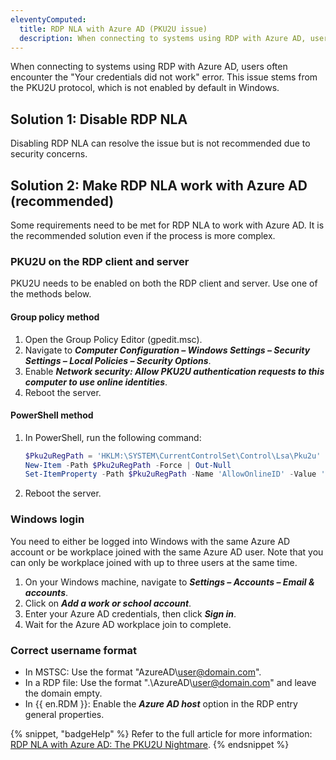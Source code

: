 ```yaml
---
eleventyComputed:
  title: RDP NLA with Azure AD (PKU2U issue)
  description: When connecting to systems using RDP with Azure AD, users often encounter the "Your credentials did not work" error. This issue stems from the PKU2U protocol, which is not enabled by default in Windows.
---
```

When connecting to systems using RDP with Azure AD, users often encounter the "Your credentials did not work" error. This issue stems from the PKU2U protocol, which is not enabled by default in Windows.

## Solution 1: Disable RDP NLA
Disabling RDP NLA can resolve the issue but is not recommended due to security concerns.

## Solution 2: Make RDP NLA work with Azure AD (recommended)
Some requirements need to be met for RDP NLA to work with Azure AD. It is the recommended solution even if the process is more complex.

### PKU2U on the RDP client and server
PKU2U needs to be enabled on both the RDP client and server. Use one of the methods below.

#### Group policy method
1. Open the Group Policy Editor (gpedit.msc).
1. Navigate to ***Computer Configuration – Windows Settings – Security Settings – Local Policies – Security Options***.
1. Enable ***Network security: Allow PKU2U authentication requests to this computer to use online identities***.
1. Reboot the server.

#### PowerShell method
1. In PowerShell, run the following command:
   ```powershell
   $Pku2uRegPath = 'HKLM:\SYSTEM\CurrentControlSet\Control\Lsa\Pku2u'
   New-Item -Path $Pku2uRegPath -Force | Out-Null
   Set-ItemProperty -Path $Pku2uRegPath -Name 'AllowOnlineID' -Value '1' -Type DWORD
   ```
1. Reboot the server.

### Windows login
You need to either be logged into Windows with the same Azure AD account or be workplace joined with the same Azure AD user. Note that you can only be workplace joined with up to three users at the same time.

1. On your Windows machine, navigate to ***Settings – Accounts – Email & accounts***.
1. Click on ***Add a work or school account***.
1. Enter your Azure AD credentials, then click ***Sign in***.
1. Wait for the Azure AD workplace join to complete.

### Correct username format
* In MSTSC: Use the format "AzureAD\user@domain.com".
* In a RDP file: Use the format ".\AzureAD\user@domain.com" and leave the domain empty.
* In {{ en.RDM }}: Enable the ***Azure AD host*** option in the RDP entry general properties.

{% snippet, "badgeHelp" %}
Refer to the full article for more information: [RDP NLA with Azure AD: The PKU2U Nightmare](https://awakecoding.com/posts/rdp-nla-with-azure-ad-the-pku2u-nightmare/).
{% endsnippet %}